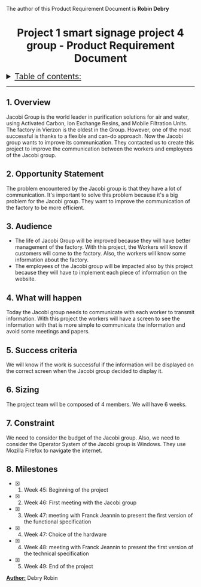 The author of this Product Requirement Document  is **Robin Debry**
<br>
<h1 style="text-align: center">Project 1 smart signage project 4 group - Product Requirement Document</h1>

<details> 
<summary style="text-decoration: underline; font-size:150%">Table of contents:</summary>

- [1. Overview](#1-overview)
- [2. Opportunity Statement](#2-opportunity-statement)
- [3. Audience](#3-audience)
- [4. What will happen](#4-what-will-happen)
- [5. Success criteria](#5-success-criteria)
- [6. Sizing](#6-sizing)
- [7. Constraint](#7-constraint)
- [8. Milestones](#8-milestones)
</details>

---

## 1. Overview

Jacobi Group is the world leader in purification solutions for air and water, using Activated Carbon, Ion Exchange Resins, and Mobile Filtration Units.<br>
The factory in Vierzon is the oldest in the Group. However, one of the most successful is thanks to a flexible and can-do approach.
Now the Jacobi group wants to improve its communication.
They contacted us to create this project to improve the communication between the workers and employees of the Jacobi group.

## 2. Opportunity Statement

The problem encountered by the Jacobi group is that they have a lot of communication. It's important to solve this problem because it's a big problem for the Jacobi group. They want to improve the communication of the factory to be more efficient.

## 3. Audience

- The life of Jacobi Group will be improved because they will have better management of the factory. With this project, the Workers will know if customers will come to the factory. Also, the workers will know some information about the factory.
- The employees of the Jacobi group will be impacted also by this project because they will have to implement each piece of information on the website.

## 4. What will happen

Today the Jacobi group needs to communicate with each worker to transmit information. With this project the workers will have a screen to see the information with that is more simple to communicate the information and avoid some meetings and papers. 

## 5. Success criteria

We will know if the work is successful if the information will be displayed on the correct screen when the Jacobi group decided to display it.

## 6. Sizing

The project team will be composed of 4 members. We will have 6 weeks.

## 7. Constraint

We need to consider the budget of the Jacobi group. Also, we need to consider the Operator System of the Jacobi group is Windows. They use Mozilla Firefox to navigate the internet.

## 8. Milestones

- [x] 1. Week 45: Beginning of the project
- [x] 2. Week 46: First meeting with the Jacobi group
- [x] 3. Week 47: meeting with Franck Jeannin to present the first version of the functional specification
- [x] 4. Week 47: Choice of the hardware
- [x] 4. Week 48: meeting with Franck Jeannin to present the first version of the technical specification
- [x] 5. Week 49: End of the project   

<b><u>Author:</u></b>
Debry Robin